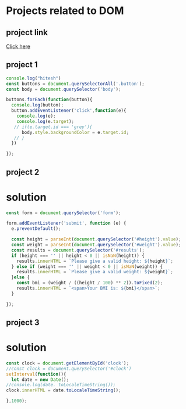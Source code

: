 # Projects related to DOM

## project link
[Click here ](https://stackblitz.com/edit/dom-project-chaiaurcode?file=index.html)

## project 1

```javascript
console.log("hitesh")
const buttons = document.querySelectorAll('.button');
const body = document.querySelector('body');

buttons.forEach(function(button){
  console.log(button);
  button.addEventListener('click',function(e){
    console.log(e);
    console.log(e.target);
   // if(e.target.id === 'grey'){
      body.style.backgroundColor = e.target.id;
   // }
  })

});


```

## project 2
# solution

```javascript
const form = document.querySelector('form');

form.addEventListener('submit', function (e) {
  e.preventDefault();

  const height = parseInt(document.querySelector('#height').value);
  const weight = parseInt(document.querySelector('#weight').value);
  const results = document.querySelector('#results');
  if (height === '' || height < 0 || isNaN(height)) {
    results.innerHTML = `Please give a valid height: ${height}`;
  } else if (weight === '' || weight < 0 || isNaN(weight)) {
    results.innerHTML = `Please give a valid weight: ${weight}`;
  }else {
    const bmi = (weight / ((height / 100) ** 2)).toFixed(2);
    results.innerHTML = `<span>Your BMI is: ${bmi}</span>`;
  }

});
```
## project 3
# solution

```javascript
const clock = document.getElementById('clock');
//const clock = document.querySelector('#clock')
setInterval(function(){
  let date = new Date();
//console.log(date. toLocaleTimeString());
clock.innerHTML = date.toLocaleTimeString();

},1000);

```

